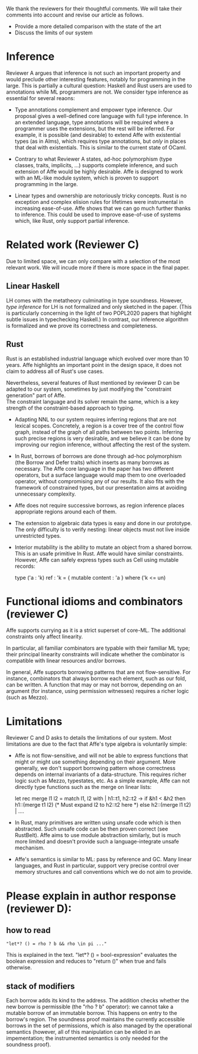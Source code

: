 We thank the reviewers for their thoughtful comments.
We will take their comments into account and revise our article as
follows.
* Provide a more detailed comparison with the state of the art
* Discuss the limits of our system

# Inference

Reviewer A argues that inference is not such an important property and
would preclude other interesting features, notably for programming in the large.
This is partially a cultural question: Haskell and Rust users are used
to annotations while ML programmers are not.
We consider type inference as essential for several reaons:

- Type annotations complement and empower type inference.
  Our proposal gives a well-defined core language with full type
  inference. In an extended language, type annotations will be
  required where a programmer uses the extensions, but the rest will
  be inferred.
  For example, it is possible (and desirable) to extend Affe with
  existential types (as in Alms), which requires type annotations, but
  *only* in places that deal with existentials.
  This is similar to the current state of OCaml.

- Contrary to what Reviewer A states, ad-hoc polymorphism (type
  classes, traits, implicits, ...) supports complete inference, and such
  extension of Affe would be highly desirable.
  Affe is designed to work with an ML-like module
  system, which is proven to support programming in the large.

- Linear types and ownership are notoriously tricky concepts.
  Rust is no exception and complex elision rules
  for lifetimes were instrumental in increasing ease-of-use. Affe shows
  that we can go much further thanks to inference. This could be used
  to improve ease-of-use of systems which, like Rust, only support
  partial inference.

# Related work (Reviewer C)

Due to limited space, we can only compare with a selection of the most
relevant work. We will incude more if there is more space in the final paper.

## Linear Haskell

LH comes with the metatheory culminating in type soundness. However,
*type inference* for LH is not formalized and only sketched in the
paper. (This is particularly concerning in the light of two POPL2020
papers that highlight subtle issues in typechecking Haskell.)
In contrast, our inference algorithm is formalized and we
prove its correctness and completeness.

## Rust

Rust is an established industrial language which evolved over more
than 10 years. Affe highlights an important point in the design
space, it does not claim to address all of Rust's use cases.

Nevertheless, several features of Rust mentioned by reviewer D
can be adapted to our system, sometimes by just modifying the
"constraint generation" part of Affe.  
The constraint language and its solver remain the same, which is
a key strength of the constraint-based approach to typing.

- Adapting NNL to our system requires inferring regions
  that are not lexical scopes. 
  Concretely, a region is a cover tree of the
  control flow graph, instead of the graph of all paths between two points.
  Inferring such precise regions is very desirable, and we believe
  it can be done by improving our region inference, without affecting the
  rest of the system.
- In Rust, borrows of borrows are done through ad-hoc polymorphism
  (the Borrow and Defer traits) which inserts as many
  borrows as necessary.
  The Affe core language in the paper has two different operators, but
  a surface language would map them to one overloaded operator,
  without compromising any of our results. It also fits with the
  framework of constrained types, but our presentation aims at
  avoiding unnecessary complexity.
- Affe does not require successive borrows, as region
  inference places appropriate regions around each of them.
- The extension to algebraic data types is easy and done in our
  prototype. The only difficulty is to verify nesting: 
  linear objects must not live inside unrestricted types.
- Interior mutability is the ability to mutate an object from a shared
  borrow. This is an usafe primitive In Rust.
  Affe would have similar constraints. However, Affe can safely
  express types such as Cell using mutable records:
  
  type ('a : 'k) ref : 'k = { mutable content : 'a } where ('k <= un)
  
# Functional idioms and combinators (reviewer C)

Affe supports currying as it is a strict superset of core-ML. The
additional constraints only affect linearity.

In particular, all familiar combinators are typable with their familiar
ML type; their principal linearity constraints will indicate whether
the combinator is compatible with linear resources and/or borrows.

In general, Affe supports borrowing patterns that are not
flow-sensitive. For instance, combinators that always borrow each
element, such as our fold, can be written. 
A function that may or may not borrow,
depending on an argument (for instance, using permission witnesses)
requires a richer logic (such as Mezzo).

# Limitations

Reviewer C and D asks to details the limitations of our system.
Most limitations are due to the fact that Affe's type algebra
is voluntarily simple:

- Affe is not flow-sensitive, and will not be able to express
functions that might or might use something depending on their
argument. More generally, we don't support borrowing pattern
whose correctness depends on internal invariants of a data-structure.
This requires richer logic such as Mezzo, typestates, etc.
As a simple example, Affe can not directly type functions such as the 
merge on linear lists:

  let rec merge l1 l2 = match l1, l2 with
    | h1::t1, h2::t2 ->
      if &h1 < &h2 
      then h1::(merge t1 l2) (* Must expand l2 to h2::t2 here *)
      else h2::(merge l1 t2)
    | ....

- In Rust, many primitives are written using unsafe code which is
  then abstracted. Such unsafe code can be then proven correct (see
  RustBelt).
  Affe aims to use module abstraction similarly, but is much
  more limited and doesn't provide such a language-integrate
  unsafe mechanism.

- Affe's semantics is similar to ML: pass by reference and GC.
  Many linear languages, and Rust in particular, support very precise
  control over memory structures and call conventions which we do not
  aim to provide.

# Please explain in author response (reviewer D):

## how to read
    "let*? () = rho ? b && rho \in pi ..."

This is explained in the text. "let*? () = bool-expression" evaluates
the boolean expression and reduces to "return ()" when true and fails
otherwise.

## stack of modifiers

Each borrow adds its kind to the address. The addition checks whether
the new borrow is permissible (the "rho ? b" operator): we cannot take
a mutable borrow of an immutable borrow. This happens on entry to the
borrow's region. The soundness proof maintains the currently
accessible borrows in the set of permissions, which is also managed by
the operational semantics (however, all of this manipulation can be
elided in an impementation; the instrumented semantics is only needed
for the soundness proof).
